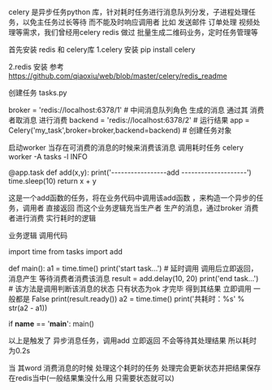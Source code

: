 celery 是异步任务python 库，针对耗时任务进行消息队列分发，子进程处理任务，以免主任务过长等待 而不能及时响应调用者
比如 发送邮件 订单处理 视频处理等需求，我们曾经用celery redis 做过 批量生成二维码业务，定时任务管理等 

首先安装 redis 和 celery库 
1.celery 安装 
      pip install celery 
      
2.redis 安装
      参考 https://github.com/qiaoxiu/web/blob/master/celery/redis_readme
      
 
 创建任务 tasks.py
 
 
broker = 'redis://localhost:6378/1'  # 中间消息队列角色 生成的消息 通过其 消费者取消息 进行消费
backend = 'redis://localhost:6378/2'  # 运行结果
app = Celery('my_task',broker=broker,backend=backend) # 创建任务对象

启动worker 当存在可消费的消息的时候来消费该消息 调用耗时任务
celery worker -A tasks -l INFO

@app.task
def add(x,y):
    print('-----------------add --------------------')
    time.sleep(10)
    return x + y

这是一个add函数的任务，将在业务代码中调用该add函数 ，来构造一个异步的任务，调用者 直接返回 而这个业务逻辑充当生产者 生产的消息，通过broker 消费者进行消费 实行耗时的逻辑 



业务逻辑 调用代码  

import time
from tasks import add


def main():
    a1 = time.time()
    print('start task...')
    # 延时调用 调用后立即返回，消息产生 等待消费者消费该消息
    result = add.delay(10, 20)
    print('end task...')
    # 该方法是调用判断该消息的状态 只有状态为ok 才完毕 得到其结果 立即调用 一般都是 False
    print(result.ready())
    a2 = time.time()
    print('共耗时：%s' % str(a2 - a1))


if __name__ == '__main__':
    main()

以上是触发了 异步消息任务，调用add 立即返回 不会等待其处理结果 所以耗时 为0.2s

当 其word 消费消息的时候 处理这个耗时的任务 处理完会更新状态并把结果保存在redis当中(一般结果集没什么用 只需要状态就可以)




 
